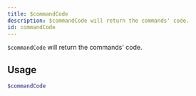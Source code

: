 ```yaml
---
title: $commandCode
description: $commandCode will return the commands' code.
id: commandCode
---
```


`$commandCode` will return the commands' code.

## Usage

```php
$commandCode
```